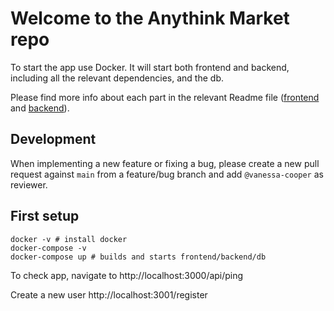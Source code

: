 # Welcome to the Anythink Market repo

To start the app use Docker. It will start both frontend and backend, including all the relevant dependencies, and the db.

Please find more info about each part in the relevant Readme file ([frontend](frontend/readme.md) and [backend](backend/README.md)).

## Development

When implementing a new feature or fixing a bug, please create a new pull request against `main` from a feature/bug branch and add `@vanessa-cooper` as reviewer.

## First setup

```
docker -v # install docker
docker-compose -v
docker-compose up # builds and starts frontend/backend/db
```

To check app, navigate to http://localhost:3000/api/ping

Create a new user http://localhost:3001/register

